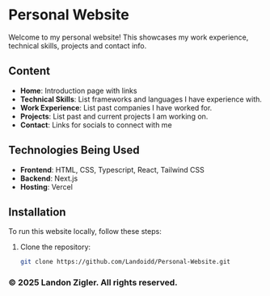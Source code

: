 # Personal Website

Welcome to my personal website! This showcases my work experience, technical skills, projects and contact info.

## Content

- **Home**: Introduction page with links
- **Technical Skills**: List frameworks and languages I have experience with.
- **Work Experience**: List past companies I have worked for.
- **Projects**: List past and current projects I am working on.
- **Contact**: Links for socials to connect with me

## Technologies Being Used

- **Frontend**: HTML, CSS, Typescript, React, Tailwind CSS
- **Backend**: Next.js
- **Hosting**: Vercel

## Installation
To run this website locally, follow these steps:
1. Clone the repository:
   ```bash
   git clone https://github.com/Landoidd/Personal-Website.git

### © 2025 Landon Zigler. All rights reserved.

